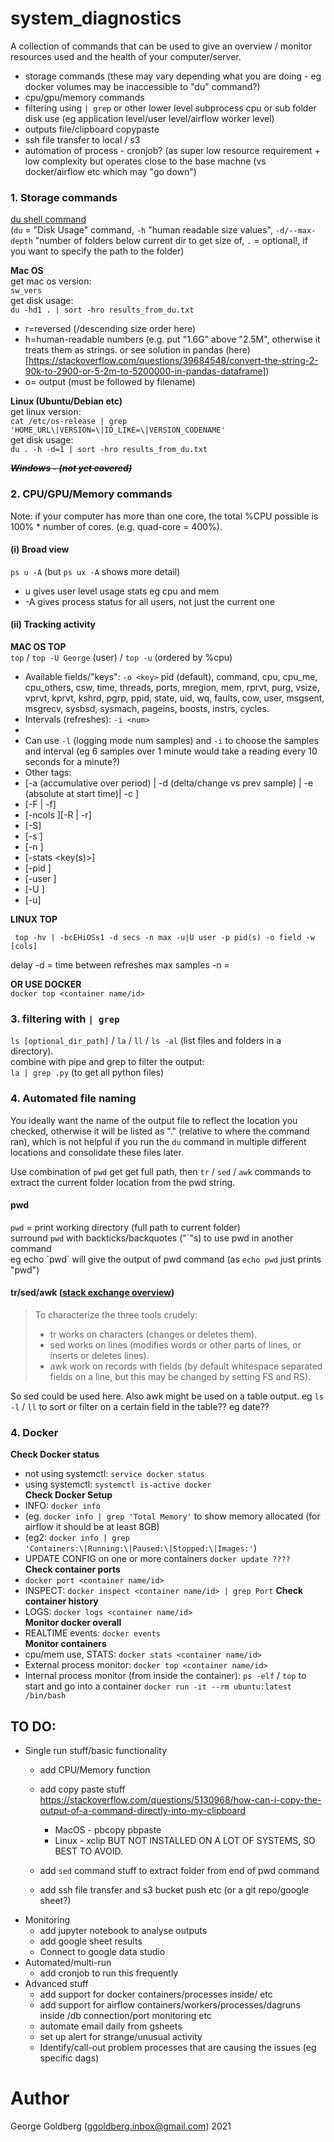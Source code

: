 # system_diagnostics
A collection of commands that can be used to give an overview / monitor resources used and the health of your computer/server.

- storage commands (these may vary depending what you are doing - eg docker volumes may be inaccessible to "du" command?)
- cpu/gpu/memory commands  
- filtering using `| grep` or other lower level subprocess cpu or sub folder disk use (eg application level/user level/airflow worker level) 
- outputs file/clipboard copypaste
- ssh file transfer to local / s3
- automation of process - cronjob? (as super low resource requirement + low complexity but operates close to the base machne (vs docker/airflow etc which may "go down")

### 1. Storage commands
[du shell command](https://explainshell.com/explain?cmd=du+-m+--max-depth%3D1+--exclude+media+%7C+sort+-n)  
(`du` = "Disk Usage" command, `-h` "human readable size values", `-d/--max-depth` "number of folders below current dir to get size of, `.` = optional!, if you want to specify the path to the folder)

**Mac OS**  
get mac os version:  
`sw_vers`  
get disk usage:  
`du -hd1 . | sort -hro results_from_du.txt`  
- r=reversed (/descending size order here)
- h=human-readable numbers (e.g. put "1.6G" above "2.5M", otherwise it treats them as strings. or see solution in pandas (here)[https://stackoverflow.com/questions/39684548/convert-the-string-2-90k-to-2900-or-5-2m-to-5200000-in-pandas-dataframe])
- o= output (must be followed by filename)  

**Linux (Ubuntu/Debian etc)**  
get linux version:  
`cat /etc/os-release | grep 'HOME_URL\|VERSION=\|ID_LIKE=\|VERSION_CODENAME'`  
get disk usage:  
`du . -h -d=1 | sort -hro results_from_du.txt`  

**_~~Windows - (not yet covered)~~_**

### 2. CPU/GPU/Memory commands
Note: if your computer has more than one core, the total %CPU possible is 100% * number of cores. (e.g. quad-core = 400%).  

#### (i) Broad view
`ps u -A`  (but `ps ux -A` shows more detail)  
- u gives user level usage stats eg cpu and mem 
- -A gives process status for all users, not just the current one

#### (ii) Tracking activity  
**MAC OS TOP**  
`top` / `top -U George` (user) / `top -u` (ordered by %cpu)  
- Available fields/"keys": `-o <key>` pid (default), command, cpu, cpu_me, cpu_others, csw, time, threads, ports, mregion, mem, rprvt, purg, vsize, vprvt, kprvt, kshrd, pgrp, ppid, state, uid, wq, faults, cow, user, msgsent, msgrecv, sysbsd, sysmach, pageins, boosts, instrs, cycles.
- Intervals (refreshes): `-i <num>`
- 
- Can use `-l` (logging mode num samples) and `-i` to choose the samples and interval (eg 6 samples over 1 minute would take a reading every 10 seconds for a minute?)
- Other tags: 
 - [-a (accumulative over period) | -d (delta/change vs prev sample) | -e (absolute at start time)| -c <mode>] 
 - [-F | -f] 
 - [-ncols <columns>][-R | -r]
 - [-S]
 - [-s <delay>]
 - [-n <nprocs>]
 - [-stats <key(s)>]
 - [-pid <processid>]
 - [-user <username>]
 - [-U <username>]
 - [-u]  
 
 **LINUX TOP**  
 ```
  top -hv | -bcEHiOSs1 -d secs -n max -u|U user -p pid(s) -o field -w [cols]
 ```  
 delay -d = time between refreshes
max samples -n = 
 
**OR USE DOCKER**  
`docker top <container name/id>`  
 
 
### 3. filtering with `| grep`
`ls [optional_dir_path]` / `la` / `ll` / `ls -al`  (list files and folders in a directory).  
combine with pipe and grep to filter the output:  
`la | grep .py` (to get all python files)



### 4. Automated file naming
You ideally want the name of the output file to reflect the location you checked, otherwise it will be listed as "." (relative to where the command ran), which is not helpful if you run the `du` command in multiple different locations and consolidate these files later.  

Use combination of `pwd` get get full path, then `tr` / `sed` / `awk` commands to extract the current folder location from the pwd string. 

#### pwd
 
`pwd` = print working directory (full path to current folder)  
surround `pwd` with backticks/backquotes ("\`"s) to use pwd in another command   
eg echo \`pwd\` will give the output of pwd command (as `echo pwd` just prints "pwd")

#### tr/sed/awk ([stack exchange overview](https://unix.stackexchange.com/questions/427940/main-difference-between-tr-translate-to-sed-and-awk))  

> To characterize the three tools crudely:
>
> * tr works on characters (changes or deletes them).
> * sed works on lines (modifies words or other parts of lines, or inserts or deletes lines).
> * awk work on records with fields (by default whitespace separated fields on a line, but this may be changed by setting FS and RS).

So sed could be used here. Also awk might be used on a table output. eg `ls -l` / `ll` to sort or filter on a certain field in the table?? eg date??  

### 4. Docker  
**Check Docker status**  
- not using systemctl: `service docker status`  
- using systemctl: `systemctl is-active docker`  
**Check Docker Setup**  
- INFO: `docker info`  
 - (eg. `docker info | grep 'Total Memory'` to show memory allocated (for airflow it should be at least 8GB)  
 - (eg2: `docker info | grep 'Containers:\|Running:\|Paused:\|Stopped:\|Images:'`)  
- UPDATE CONFIG on one or more containers `docker update ????`   
**Check container ports**  
- `docker port <container name/id>`  
- INSPECT: `docker inspect <container name/id> | grep Port` 
**Check container history**  
- LOGS: `docker logs <container name/id>`  
**Monitor docker overall**  
- REALTIME events: `docker events`  
**Monitor containers**
- cpu/mem use, STATS: `docker stats <container name/id>`  
- External process monitor: `docker top <container name/id>`  
- Internal process monitor (from inside the container): `ps -elf`  / `top`
to start and go into a container `docker run -it --rm ubuntu:latest /bin/bash`  

 
## TO DO:
- Single run stuff/basic functionality
  - add CPU/Memory function
  - add copy paste stuff https://stackoverflow.com/questions/5130968/how-can-i-copy-the-output-of-a-command-directly-into-my-clipboard
    - MacOS - pbcopy pbpaste
    - Linux - xclip BUT NOT INSTALLED ON A LOT OF SYSTEMS, SO BEST TO AVOID.
  - add `sed` command stuff to extract folder from end of pwd command

  - add ssh file transfer and s3 bucket push etc (or a git repo/google sheet?)
- Monitoring
  - add jupyter notebook to analyse outputs
  - add google sheet results
  - Connect to google data studio
- Automated/multi-run
  - add cronjob to run this frequently
- Advanced stuff
  - add support for docker containers/processes inside/ etc
  - add support for airflow containers/workers/processes/dagruns inside /db connection/port monitoring etc
  - automate email daily from gsheets
  - set up alert for strange/unusual activity
  - Identify/call-out problem processes that are causing the issues (eg specific dags)

 
# Author
George Goldberg (ggoldberg.inbox@gmail.com) 2021
